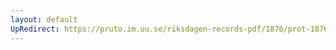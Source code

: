 ```yaml
---
layout: default
UpRedirect: https://pruto.im.uu.se/riksdagen-records-pdf/1876/prot-1876--fk--021/prot-1876--fk--021_016.pdf
---
```

